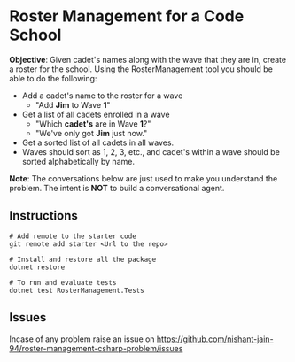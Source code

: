 # Roster Management for a Code School

**Objective**: Given cadet's names along with the wave that they are in, create a roster for the school.
Using the RosterManagement tool you should be able to do the following:  

- Add a cadet's name to the roster for a wave
  - "Add **Jim** to Wave **1**"
- Get a list of all cadets enrolled in a wave
  - "Which **cadet's** are in Wave **1**?" 
  - "We've only got **Jim** just now."
- Get a sorted list of all cadets in all waves. 
- Waves should sort as 1, 2, 3, etc., and cadet's within a wave should be sorted alphabetically by name.

**Note**: The conversations below are just used to make you understand the problem. The intent is **NOT** to build a conversational agent.

## Instructions

```
# Add remote to the starter code
git remote add starter <Url to the repo>

# Install and restore all the package
dotnet restore

# To run and evaluate tests
dotnet test RosterManagement.Tests
```

## Issues

Incase of any problem raise an issue on https://github.com/nishant-jain-94/roster-management-csharp-problem/issues